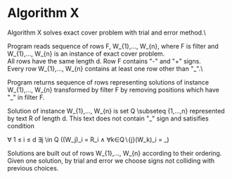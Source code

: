 # Algorithm X
Algorithm X solves exact cover problem with trial and error method.\

Program reads sequence of rows F, W_{1},..., W_{n}, where F is filter and W_{1},..., W_{n} is an instance of exact cover problem.\
All rows have the same length d. Row F contains "-" and "+" signs.\
Every row W_{1},..., W_{n} contains at least one row other than "_".\

Program returns sequence of rows representing solutions of instance W_{1},..., W_{n} transformed by filter F by removing positions which have "_" in filter F.

Solution of instance W_{1},..., W_{n} is set Q \subseteq {1,...,n} represented by text R of length d.
This text does not contain "_" sign and satisifies condition

∀ 1 ≤ i ≤ d ∃j \in Q ((W_j)_i = R_i ∧ ∀k∈Q∖{j}(W_k)_i = _)

Solutions are built out of rows W_{1},..., W_{n} according to their ordering. 
Given one solution, by trial and error we choose signs not colliding with previous choices.
